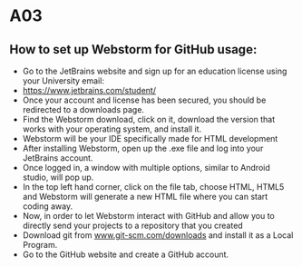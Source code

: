 # A03
## How to set up Webstorm for GitHub usage:
- Go to the JetBrains website and sign up for an education license using your University email:
- https://www.jetbrains.com/student/
- Once your account and license has been secured, you should be redirected to a downloads page.
- Find the Webstorm download, click on it, download the version that works with your operating system, and install it.
- Webstorm will be your IDE specifically made for HTML development
- After installing Webstorm, open up the .exe file and log into your JetBrains account. 
- Once logged in, a window with multiple options, similar to Android studio, will pop up.
- In the top left hand corner, click on the file tab, choose HTML, HTML5 and Webstorm will generate a new HTML file where you can start coding away.
- Now, in order to let Webstorm interact with GitHub and allow you to directly send your projects to a repository that you created
- Download git from www.git-scm.com/downloads and install it as a Local Program.
- Go to the GitHub website and create a GitHub account.
